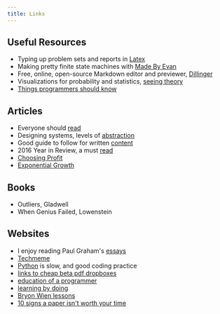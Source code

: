 ```yaml
---  
title: Links
---  
```


## Useful Resources
* Typing up problem sets and reports in [Latex](http://www.overleaf.com/)
* Making pretty finite state machines with [Made By Evan](https://www.cefns.nau.edu/~edo/Classes/CS315_WWW/Tools/fsm.html)
* Free, online, open-source Markdown editor and previewer, [Dillinger](http://dillinger.io/)
* Visualizations for probability and statistics, [seeing theory](http://students.brown.edu/seeing-theory/index.html)
* [Things programmers should know](https://github.com/mr-mig/every-programmer-should-know)

## Articles
* Everyone should [read](http://www.collaborativefund.com/blog/how-to-read/)
* Designing systems, levels of [abstraction](http://worrydream.com/LadderOfAbstraction/)
* Good guide to follow for written [content](http://programminghistorian.org/lessons/sustainable-authorship-in-plain-text-using-pandoc-and-markdown)
* 2016 Year in Review, a must [read](https://www.peakprosperity.com/blog/104753/2016-year-review)
* [Choosing Profit](https://m.signalvnoise.com/why-we-choose-profit-e511efc4dcb9)
* [Exponential Growth](https://m.signalvnoise.com/exponential-growth-devours-and-corrupts-c5562fbf131)

## Books 
* Outliers, Gladwell
* When Genius Failed, Lowenstein

## Websites
* I enjoy reading Paul Graham's [essays](http://paulgraham.com/articles.html)
* [Techmeme](https://www.techmeme.com/)
* [Python](https://hackernoon.com/yes-python-is-slow-and-i-dont-care-13763980b5a1) is slow, and good coding practice 
* [links to cheap beta pdf dropboxes](https://twitter.com/cheapbeta/timelines/741291563431628803)
* [education of a programmer](https://hackernoon.com/education-of-a-programmer-aaecf2d35312)
* [learning by doing](https://dewanemutunga.com/learning-by-doing/)
* [Bryon Wien lessons](https://www.blackstone.com/media/blogs/blackstone's-byron-wien-discusses-lessons-learned-in-his-first-80-years)
* [10 signs a paper isn't worth your time](http://www.scottaaronson.com/blog/?p=304)

